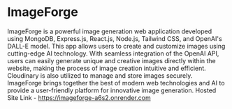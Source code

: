 # ImageForge
ImageForge is a powerful image generation web application developed using MongoDB, Express.js, React.js, Node.js, Tailwind CSS, and OpenAI's DALL-E model. This app allows users to create and customize images using cutting-edge AI technology. With seamless integration of the OpenAI API, users can easily generate unique and creative images directly within the website, making the process of image creation intuitive and efficient. Cloudinary is also utilized to manage and store images securely. ImageForge brings together the best of modern web technologies and AI to provide a user-friendly platform for innovative image generation.
Hosted Site Link - https://imageforge-a6s2.onrender.com
